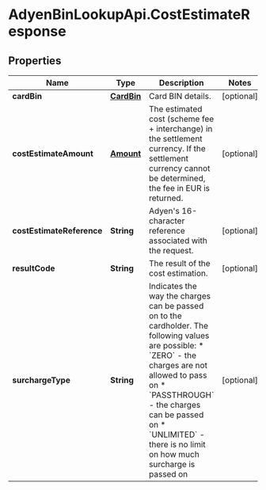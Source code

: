 # AdyenBinLookupApi.CostEstimateResponse

## Properties

Name | Type | Description | Notes
------------ | ------------- | ------------- | -------------
**cardBin** | [**CardBin**](CardBin.md) | Card BIN details. | [optional] 
**costEstimateAmount** | [**Amount**](Amount.md) | The estimated cost (scheme fee + interchange) in the settlement currency. If the settlement currency cannot be determined, the fee in EUR is returned. | [optional] 
**costEstimateReference** | **String** | Adyen&#39;s 16-character reference associated with the request. | [optional] 
**resultCode** | **String** | The result of the cost estimation. | [optional] 
**surchargeType** | **String** | Indicates the way the charges can be passed on to the cardholder. The following values are possible: * &#x60;ZERO&#x60; - the charges are not allowed to pass on * &#x60;PASSTHROUGH&#x60; - the charges can be passed on * &#x60;UNLIMITED&#x60; - there is no limit on how much surcharge is passed on | [optional] 



